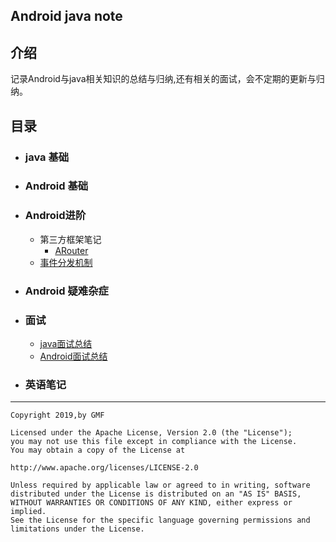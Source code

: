 ## Android java note

## 介绍

记录Android与java相关知识的总结与归纳,还有相关的面试，会不定期的更新与归纳。

## 目录

* ### java 基础

* ### Android 基础

* ### Android进阶

    * 第三方框架笔记
      * [ARouter](./Android/framework/ARouter.md)
    * [事件分发机制](./Android/view/event.md)

* ### Android 疑难杂症

* ### 面试
    * [java面试总结](./interview/java/java面试题.md)
    * [Android面试总结](./interview/android/android面试题.md)
    
* ### 英语笔记

    

-----

```
Copyright 2019,by GMF

Licensed under the Apache License, Version 2.0 (the "License");
you may not use this file except in compliance with the License.
You may obtain a copy of the License at

http://www.apache.org/licenses/LICENSE-2.0

Unless required by applicable law or agreed to in writing, software
distributed under the License is distributed on an "AS IS" BASIS,
WITHOUT WARRANTIES OR CONDITIONS OF ANY KIND, either express or implied.
See the License for the specific language governing permissions and
limitations under the License.
```


